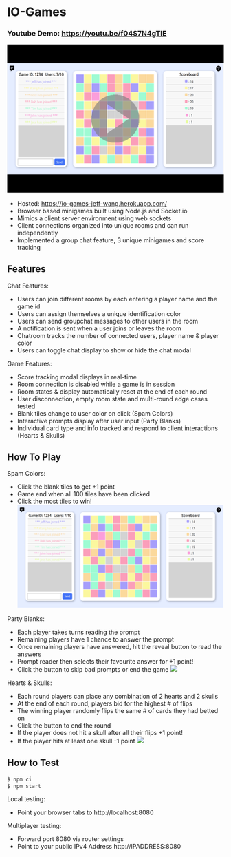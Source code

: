 # IO-Games
### Youtube Demo: https://youtu.be/f04S7N4gTlE
[![IMAGE ALT TEXT HERE](public/img/VideoThumbnail.png)](https://www.youtube.com/watch?v=f04S7N4gTlE)

- Hosted: https://io-games-jeff-wang.herokuapp.com/
- Browser based minigames built using Node.js and Socket.io
- Mimics a client server environment using web sockets 
- Client connections organized into unique rooms and can run independently
- Implemented a group chat feature, 3 unique minigames and score tracking



## Features

Chat Features:
- Users can join different rooms by each entering a player name and the game id
- Users can assign themselves a unique identification color
- Users can send groupchat messages to other users in the room
- A notification is sent when a user joins or leaves the room
- Chatroom tracks the number of connected users, player name & player color
- Users can toggle chat display to show or hide the chat modal

Game Features:
- Score tracking modal displays in real-time
- Room connection is disabled while a game is in session
- Room states & display automatically reset at the end of each round
- User disconnection, empty room state and multi-round edge cases tested 
- Blank tiles change to user color on click (Spam Colors)
- Interactive prompts display after user input (Party Blanks)
- Individual card type and info tracked and respond to client interactions (Hearts & Skulls) 

## How To Play

Spam Colors:
- Click the blank tiles to get +1 point
- Game end when all 100 tiles have been clicked
- Click the most tiles to win!
![](public/img/game1.png)

Party Blanks:
- Each player takes turns reading the prompt
- Remaining players have 1 chance to answer the prompt
- Once remaining players have answered, hit the reveal button to read the answers
- Prompt reader then selects their favourite answer for +1 point!
- Click the button to skip bad prompts or end the game 
![](public/img/partyblanks.gif)

Hearts & Skulls:
- Each round players can place any combination of 2 hearts and 2 skulls
- At the end of each round, players bid for the highest # of flips
- The winning player randomly flips the same # of cards they had betted on 
- Click the button to end the round
- If the player does not hit a skull after all their flips +1 point!
- If the player hits at least one skull -1 point
![](public/img/heartsnskulls.gif)

## How to Test

```
$ npm ci
$ npm start
```
Local testing:
- Point your browser tabs to http://localhost:8080

Multiplayer testing:
- Forward port 8080 via router settings
- Point to your public IPv4 Address http://IPADDRESS:8080 


